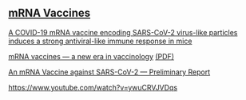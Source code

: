 <div class="menu-data" data-parent="#pages/blog/cv19/index"/></div>

## [mRNA Vaccines](https://en.wikipedia.org/wiki/RNA_vaccine)


[A COVID-19 mRNA vaccine encoding SARS-CoV-2 virus-like particles induces a strong antiviral-like immune response in mice](https://www.nature.com/articles/s41422-020-00392-7)

[mRNA vaccines — a new era in vaccinology](https://www.nature.com/articles/nrd.2017.243) [(PDF)](https://www.nature.com/articles/nrd.2017.243.pdf)


[An mRNA Vaccine against SARS-CoV-2 — Preliminary Report](https://www.ncbi.nlm.nih.gov/pmc/articles/PMC7377258/)

https://www.youtube.com/watch?v=ywuCRVJVDqs

